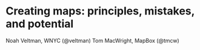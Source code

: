 # Creating maps: principles, mistakes, and potential

Noah Veltman, WNYC (@veltman)
Tom MacWright, MapBox (@tmcw)